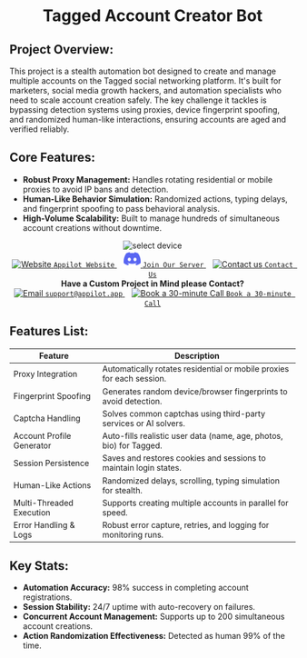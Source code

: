 <h1 align="center">Tagged Account Creator Bot</h1>

## Project Overview:

This project is a stealth automation bot designed to create and manage multiple accounts on the Tagged social networking platform. It's built for marketers, social media growth hackers, and automation specialists who need to scale account creation safely. The key challenge it tackles is bypassing detection systems using proxies, device fingerprint spoofing, and randomized human-like interactions, ensuring accounts are aged and verified reliably.


## Core Features:
- **Robust Proxy Management:** Handles rotating residential or mobile proxies to avoid IP bans and detection.
- **Human-Like Behavior Simulation:** Randomized actions, typing delays, and fingerprint spoofing to pass behavioral analysis.
- **High-Volume Scalability:** Built to manage hundreds of simultaneous account creations without downtime.


<div align="center">
  <img
    src="https://github.com/user-attachments/assets/d200549d-7613-446f-a43b-19a4117ca360"
    alt="select device"
    width="600px"
  />
</div>


<div align="center">
  <a href="https://appilot.app/">
    <img
      alt="Website"
      width="25px"
      src="https://github.com/user-attachments/assets/8e5f3af3-b098-4c1d-980d-df9aebc680d0"
    />
    <code>Appilot Website</code>
  </a>
  &nbsp;&nbsp;
  <a href="https://discord.gg/3CZ5muJdF2">
    <img
      alt="Join Our Server"
      width="30px"
      src="https://github.com/Zeeshanahmad4/RealEstateMate-WhatsApp-Group-Management-Bot/blob/main/discord-icon-svgrepo-com.svg"
    />
    <code>Join Our Server</code>
  </a>
  &nbsp;&nbsp;
  <a href="https://t.me/devpilot1">
    <img
      alt="Contact us"
      width="30px"
      src="https://edent.github.io/SuperTinyIcons/images/svg/telegram.svg"
    />
    <code>Contact Us</code>
  </a>
</div>

<div align="center">
<strong> Have a Custom Project in Mind please Contact?</strong>

<div align="center">
  <a href="mailto:support@appilot.app">
  <img
    alt="Email"
    width="30px"
    src="https://github.com/user-attachments/assets/91c8d428-32b7-4be0-91fa-2e42c902b5b8"
  />
  <code>support@appilot.app</code>
</a>
  &nbsp;&nbsp;
  <a href="https://cal.com/app-pilot-m8i8oo/30min">
  <img
    alt="Book a 30-minute Call"
    width="30px"
    src="https://github.com/user-attachments/assets/cd3e5c7b-3e4e-4bb3-b242-bcc20ee78f13"
  />
  <code>Book a 30-minute Call</code>
</a>
<span>

<div align="left">

## Features List:
| Feature                   | Description                                                           |
| ------------------------- | --------------------------------------------------------------------- |
| Proxy Integration         | Automatically rotates residential or mobile proxies for each session. |
| Fingerprint Spoofing      | Generates random device/browser fingerprints to avoid detection.      |
| Captcha Handling          | Solves common captchas using third-party services or AI solvers.      |
| Account Profile Generator | Auto-fills realistic user data (name, age, photos, bio) for Tagged.   |
| Session Persistence       | Saves and restores cookies and sessions to maintain login states.     |
| Human-Like Actions        | Randomized delays, scrolling, typing simulation for stealth.          |
| Multi-Threaded Execution  | Supports creating multiple accounts in parallel for speed.            |
| Error Handling & Logs     | Robust error capture, retries, and logging for monitoring runs.       |


## Key Stats:
- **Automation Accuracy:** 98% success in completing account registrations.
- **Session Stability:** 24/7 uptime with auto-recovery on failures.
- **Concurrent Account Management:** Supports up to 200 simultaneous account creations.
- **Action Randomization Effectiveness:** Detected as human 99% of the time.
